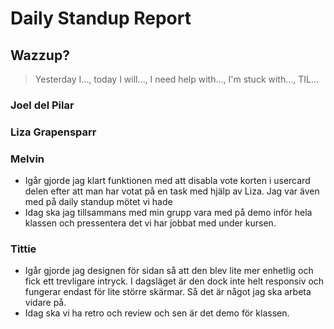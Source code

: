 # Daily Standup Report

## Wazzup?
> Yesterday I…, today I will…, I need help with…, I'm stuck with…, TIL…

### Joel del Pilar  

### Liza Grapensparr

### Melvin
- Igår gjorde jag klart funktionen med att disabla vote korten i usercard delen efter att man har votat på en task med hjälp av Liza. Jag var även med på daily standup mötet vi hade
- Idag ska jag tillsammans med min grupp vara med på demo inför hela klassen och pressentera det vi har jobbat med under kursen. 

### Tittie
- Igår gjorde jag designen för sidan så att den blev lite mer enhetlig och fick ett trevligare intryck. I dagsläget är den dock inte helt responsiv och fungerar endast för lite större skärmar. Så det är något jag ska arbeta vidare på. 
- Idag ska vi ha retro och review och sen är det demo för klassen. 
